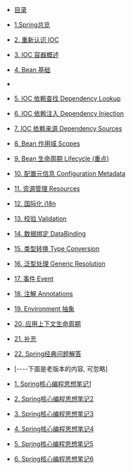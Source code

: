 * [目录](README.md)

* [1.Spring总览](notes/1.Spring总览.md)

* [2. 重新认识 IOC](notes/2.%20重新认识%20IOC.md)

* [3. IOC 容器概述](notes/3.%20IOC%20容器概述.md)

* [4. Bean 基础](notes/4.%20Bean%20基础.md)
*
* [5. IOC 依赖查找 Dependency Lookup](notes/5.%20IOC%20依赖查找%20Dependency%20Lookup.md)

* [6. IOC 依赖注入 Dependency Injection](notes/6.%20IOC%20依赖注入%20Dependency%20Injection.md)
* [7. IOC 依赖来源 Dependency Sources](notes/7.%20IOC%20依赖来源%20Dependency%20Sources.md)

* [8. Bean 作用域 Scopes](notes/8.%20Bean%20作用域%20Scopes.md)
* [9. Bean 生命周期 Lifecycle (重点)](notes/9.%20Bean%20生命周期%20Lifecycle%20(重点).md)
* [10. 配置元信息 Configuration Metadata](notes/10.%20配置元信息%20Configuration%20Metadata.md)
* [11. 资源管理 Resources](notes/11.%20资源管理%20Resources.md)
* [12. 国际化 i18n](notes/12.%20国际化%20i18n.md)
* [13. 校验 Validation](notes/13.%20校验%20Validation.md)
* [14. 数据绑定 DataBinding](notes/14.%20数据绑定%20DataBinding.md)
* [15. 类型转换 Type Conversion](notes/15.%20类型转换%20Type%20Conversion.md)
* [16. 泛型处理 Generic Resolution](notes/16.%20泛型处理%20Generic%20Resolution.md)
* [17. 事件 Event](notes/17.%20事件%20Event.md)
* [18. 注解 Annotations](notes/18.%20注解%20Annotations.md)
* [19. Environment 抽象](notes/19.%20Environment%20抽象.md)
* [20. 应用上下文生命周期](notes/20.%20应用上下文生命周期.md)
* [21. 补充](notes/21.%20补充.md)
* [22. Spring经典问题解答](notes/22.%20Spring经典问题解答.md)


* [----下面是老版本的内容, 可忽略]
* [1. Spring核心编程思想笔记1](notes/Spring核心编程思想笔记1.md)
* [2. Spring核心编程思想笔记2](notes/Spring核心编程思想笔记2.md)
* [3. Spring核心编程思想笔记3](notes/Spring核心编程思想笔记3.md)
* [4. Spring核心编程思想笔记4](notes/Spring核心编程思想笔记4.md)
* [5. Spring核心编程思想笔记5](notes/Spring核心编程思想笔记5.md)
* [6. Spring核心编程思想笔记6](notes/Spring核心编程思想笔记6.md)


